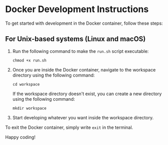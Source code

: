 # Docker Development Instructions

To get started with development in the Docker container, follow these steps:

## For Unix-based systems (Linux and macOS)
1. Run the following command to make the `run.sh` script executable:
    ```
    chmod +x run.sh
    ```

2. Once you are inside the Docker container, navigate to the workspace directory using the following command:
    ```
    cd workspace
    ```

    If the workspace directory doesn't exist, you can create a new directory using the following command:
    ```
    mkdir workspace
    ```

3. Start developing whatever you want inside the workspace directory.

To exit the Docker container, simply write `exit` in the terminal.

Happy coding!

